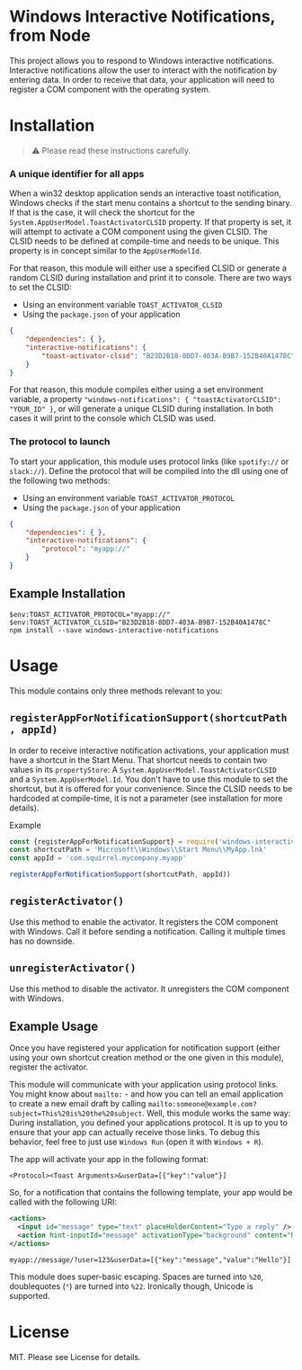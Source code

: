 # Windows Interactive Notifications, from Node
This project allows you to respond to Windows interactive notifications. Interactive notifications allow the user to interact with the notification by entering data. In order to receive that data, your application will need to register a COM component with the operating system.

# Installation
> :warning: Please read these instructions carefully.

### A unique identifier for all apps
When a win32 desktop application sends an interactive toast notification, Windows checks if the start menu contains a shortcut to the sending binary. If that is the case, it will check the shortcut for the `System.AppUserModel.ToastActivatorCLSID` property. If that property is set, it will attempt to activate a COM component using the given CLSID. The CLSID needs to be defined at compile-time and needs to be unique. This property is in concept similar to the `AppUserModelId`.

For that reason, this module will either use a specified CLSID or generate a random CLSID during installation and print it to console. There are two ways to set the CLSID:

 - Using an environment variable `TOAST_ACTIVATOR_CLSID`
 - Using the `package.json` of your application

 ```json
 {
     "dependencies": { },
     "interactive-notifications": {
         "toast-activator-clsid": "B23D2B18-8DD7-403A-B9B7-152B40A1478C"
     }
 }
```

For that reason, this module compiles either using a set environment variable, a property `"windows-notifications": { "toastActivatorCLSID": "YOUR_ID" }`,  or will generate a unique CLSID during installation. In both cases it will print to the console which CLSID was used.

### The protocol to launch
To start your application, this module uses protocol links (like `spotify://` or `slack://`). Define the protocol that will be compiled into the dll using one of the following two methods:

 - Using an environment variable `TOAST_ACTIVATOR_PROTOCOL`
 - Using the `package.json` of your application

 ```json
 {
     "dependencies": { },
     "interactive-notifications": {
         "protocol": "myapp://"
     }
 }
 ```

## Example Installation

```
$env:TOAST_ACTIVATOR_PROTOCOL="myapp://"
$env:TOAST_ACTIVATOR_CLSID="B23D2B18-8DD7-403A-B9B7-152B40A1478C"
npm install --save windows-interactive-notifications
```

# Usage
This module contains only three methods relevant to you:

## `registerAppForNotificationSupport(shortcutPath, appId)`
In order to receive interactive notification activations, your application must have a shortcut in the Start Menu. That shortcut needs to contain two values in its `propertyStore`: A `System.AppUserModel.ToastActivatorCLSID` and a `System.AppUserModel.Id`. You don't have to use this module to set the shortcut, but it is offered for your convenience. Since the CLSID needs to be hardcoded at compile-time, it is not a parameter (see installation for more details).

Example
```javascript
const {registerAppForNotificationSupport} = require('windows-interactive-notifications)
const shortcutPath = 'Microsoft\\Windows\\Start Menu\\MyApp.lnk'
const appId = 'com.squirrel.mycompany.myapp'

registerAppForNotificationSupport(shortcutPath, appId))
```

## `registerActivator()`
Use this method to enable the activator. It registers the COM component with Windows. Call it before sending a notification. Calling it multiple times has no downside.

## `unregisterActivator()`
Use this method to disable the activator. It unregisters the COM component with Windows.

## Example Usage
Once you have registered your application for notification support (either using your own shortcut creation method or the one given in this module), register the activator.

This module will communicate with your application using protocol links. You might know about `mailto:` - and how you can tell an email application to create a new email draft by calling `mailto:someone@example.com?subject=This%20is%20the%20subject`. Well, this module works the same way: During installation, you defined your applications protocol. It is up to you to ensure that your app can actually receive those links. To debug this behavior, feel free to just use `Windows Run` (open it with `Windows + R`).

The app will activate your app in the following format:

```
<Protocol><Toast Arguments>&userData=[{"key":"value"}]
```

So, for a notification that contains the following template, your app would be called with the following URI:

```xml
<actions>
  <input id="message" type="text" placeHolderContent="Type a reply" />
  <action hint-inputId="message" activationType="background" content="Reply" arguments="message/?user=123" />
</actions>
```

```
myapp://message/?user=123&userData=[{"key":"message","value":"Hello"}]
```

This module does super-basic escaping. Spaces are turned into `%20`, doublequotes (`"`) are turned into `%22`. Ironically though, Unicode is supported.

# License
MIT. Please see License for details.